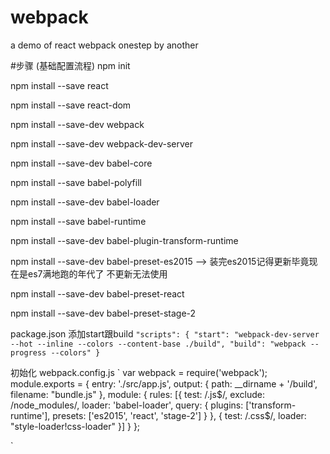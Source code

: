 # webpack
a demo of react webpack onestep by another

#步骤     (基础配置流程)
npm init

npm install --save react

npm install --save react-dom

npm install --save-dev webpack

npm install --save-dev webpack-dev-server

npm install --save-dev babel-core

npm install --save babel-polyfill

npm install --save-dev babel-loader

npm install --save babel-runtime

npm install --save-dev babel-plugin-transform-runtime

npm install --save-dev babel-preset-es2015
--> 装完es2015记得更新毕竟现在是es7满地跑的年代了 不更新无法使用

npm install --save-dev babel-preset-react

npm install --save-dev babel-preset-stage-2

package.json 添加start跟build
`
    "scripts": {
    "start": "webpack-dev-server --hot --inline --colors --content-base ./build",
    "build": "webpack --progress --colors"
    }
`

初始化 webpack.config.js
`
    var webpack = require('webpack');
module.exports = {
  entry: './src/app.js',
  output: {
      path: __dirname + '/build',
      filename: "bundle.js"
  },
  module: {
      rules: [{
          test: /\.js$/,
          exclude: /node_modules/,
          loader: 'babel-loader',
          query: {
              plugins: ['transform-runtime'],
              presets: ['es2015', 'react', 'stage-2']
          }
      }, {
          test: /\.css$/,
          loader: "style-loader!css-loader"
      }]
  }
};

`